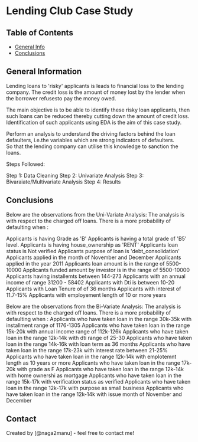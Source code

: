 # Lending Club Case Study


## Table of Contents
* [General Info](#general-information)
* [Conclusions](#conclusions)


## General Information
Lending loans to 'risky' applicants is leads to financial loss to the lending company.
The credit loss is the amount of money lost by the lender when the borrower refusesto pay the money owed.  

The main objective is to be able to identify these risky loan applicants, 
then such loans can be reduced thereby cutting down the amount of credit loss. 
Identification of such applicants using EDA is the aim of this case study.   

Perform an analysis to understand the driving factors behind the loan defaulters,
i.e.the variables which are strong indicators of defaulters.  
So that the lending company can utilise this knowledge to sanction the loans.

Steps Followed:

Step 1: Data Cleaning
Step 2: Univariate Analysis
Step 3: Bivaraiate/Multivariate Analysis
Step 4: Results

## Conclusions
Below are the observations from the Uni-Variate Analysis:
The analysis is with respect to the charged off loans. There is a more probability of defaulting when :

Applicants is having Grade as 'B'
Applicants is having a total grade of 'B5' level.
Applicants is having house_ownership as 'RENT'
Applicants loan status is Not verified
Applicants purpose of loan is 'debt_consolidation'
Applicants applied in the month of November and December
Applicants applied in the year 2011
Applicants loan amount is in the range of 5500-10000
Applicants funded amount by investor is in the range of 5500-10000
Applicants having installemts between 144-273
Applicants with an annual income of range 31200 - 58402
Applicants with Dti is between 10-20
Applicants with Loan Tenure of of 36 months
Applicants with interest of 11.7-15%
Applicants with employement length of 10 or more years

Below are the observations from the Bi-Variate Analysis:
The analysis is with respect to the charged off loans. There is a more probability of defaulting when :
Applicants who have taken loan in the range 30k-35k with installment range of 1176-1305
Applicants who have taken loan in the range 15k-20k with annual income range of 112k-126k
Applicants who have taken loan in the range 12k-14k with dti range of 25-30
Applicants who have taken loan in the range 14k-16k with loan term as 36 months
Applicants who have taken loan in the range 17k-23k with interest rate between 21-25%
Applicants who have taken loan in the range 12k-14k with emplotemnt length as 10 years or more
Applicants who have taken loan in the range 17k-20k with grade as F
Applicants who have taken loan in the range 12k-14k with home ownershi as mortgage
Applicants who have taken loan in the range 15k-17k with verification status as verified
Applicants who have taken loan in the range 12k-17k with purpose as small business
Applicants who have taken loan in the range 12k-14k with issue month of November and December

## Contact
Created by [@naga2manu] - feel free to contact me!